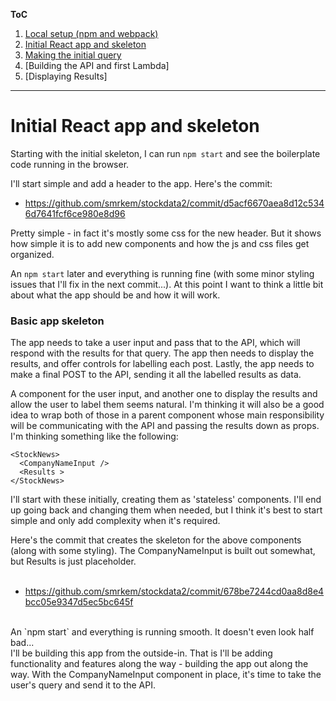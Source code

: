 **ToC**
1. [Local setup (npm and webpack)](https://github.com/smrkem/stockdata2/blob/master/docs/local-setup.md)
2. [Initial React app and skeleton](https://github.com/smrkem/stockdata2/blob/master/docs/initial-react-app.md)
3. [Making the initial query](https://github.com/smrkem/stockdata2/blob/master/docs/making-initial-query.md)
4. [Building the API and first Lambda]
5. [Displaying Results]


***

# Initial React app and skeleton  

Starting with the initial skeleton, I can run `npm start` and see the boilerplate code running in the browser.  

I'll start simple and add a header to the app. Here's the commit:  
- https://github.com/smrkem/stockdata2/commit/d5acf6670aea8d12c5346d7641fcf6ce980e8d96  

Pretty simple - in fact it's mostly some css for the new header. But it shows how simple it is to add new components and how the js and css files get organized.

An `npm start` later and everything is running fine (with some minor styling issues that I'll fix in the next commit...). At this point I want to think a little bit about what the app should be and how it will work.

### Basic app skeleton  

The app needs to take a user input and pass that to the API, which will respond with the results for that query. The app then needs to display the results, and offer controls for labelling each post. Lastly, the app needs to make a final POST to the API, sending it all the labelled results as data.  

A component for the user input, and another one to display the results and allow the user to label them seems natural. I'm thinking it will also be a good idea to wrap both of those in a parent component whose main responsibility will be communicating with the API and passing the results down as props.  I'm thinking something like the following:  

```
<StockNews>
  <CompanyNameInput />
  <Results >
</StockNews>
```  

I'll start with these initially, creating them as 'stateless' components. I'll end up going back and changing them when needed, but I think it's best to start simple and only add complexity when it's required.  

Here's the commit that creates the skeleton for the above components (along with some styling). The CompanyNameInput is built out somewhat, but Results is just placeholder.  
<br>
- https://github.com/smrkem/stockdata2/commit/678be7244cd0aa8d8e4bcc05e9347d5ec5bc645f  

<br>
An `npm start` and everything is running smooth. It doesn't even look half bad...

<br>
I'll be building this app from the outside-in. That is I'll be adding functionality and features along the way - building the app out along the way. With the CompanyNameInput component in place, it's time to take the user's query and send it to the API.

